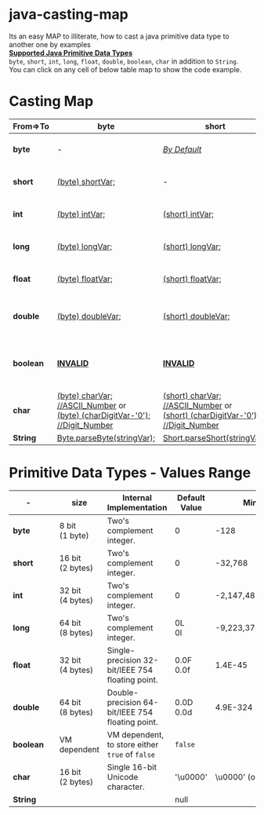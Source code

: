 # java-casting-map
Its an easy MAP to illiterate, how to cast a java primitive data type to another one by examples  
[**Supported Java Primitive Data Types**][1]  
`byte`, `short`, `int`, `long`, `float`, `double`, `boolean`, `char` in addition to `String`.  
You can click on any cell of below table map to show the code example.


Casting Map
============


| From=>To 	| **byte**                                                                                         | **short**                                                                                          | **int**                                                                                | **long**                                                                               | **float**                                                                              | **double**                                                                             | **boolean**                            | **char**                               | **String**                                                                                                          |  
|--------------|--------------------------------------------------------------------------------------------------|----------------------------------------------------------------------------------------------------|----------------------------------------------------------------------------------------|----------------------------------------------------------------------------------------|----------------------------------------------------------------------------------------|----------------------------------------------------------------------------------------|----------------------------------------|----------------------------------------|---------------------------------------------------------------------------------------------------------------------|
| **byte**     | -                                                                                                | [*By Default*][01]                                                                                 | [*By Default*][02]                                                                     | [*By Default*][03]                                                                     | [*By Default*][04]                                                                     | [*By Default*][05]                                                                     | [**INVALID**][06]                      | [*(char) byteVar; //ASCII_Char*][07]   | [*String.valueOf(byteVar);*][010] or <br/> [*Byte.toString(byteVar);*][08] or <br/> [By Concatenation][09]          |
| **short**    | [(byte) shortVar;][10]                                                                           | -                                                                                                  | [*By Default*][12]                                                                     | [*By Default*][13]                                                                     | [*By Default*][14]                                                                     | [*By Default*][15]                                                                     | [**INVALID**][16]                      | [*(char) shortVar; //ASCII_Char*][17]  | [*String.valueOf(shortVar);*][110] or <br/> [*Short.toString(shortVar);*][18] or <br/> [By Concatenation][19]       |
| **int**      | [(byte) intVar;][20]                                                                             | [(short) intVar;][21]                                                                              | -                                                                                      | [*By Default*][23]                                                                     | [*By Default*][24]                                                                     | [*By Default*][25]                                                                     | [**INVALID**][26]                      | [*(char) intVar; //ASCII_Char*][27]    | [*String.valueOf(intVar);*][210] or <br/> [*Integer.toString(intVar);*][28] or <br/> [By Concatenation][29]         |
| **long**     | [(byte) longVar;][30]                                                                            | [(short) longVar;][31]                                                                             | [(int) longVar;][32]                                                                   | -                                                                                      | [*By Default*][34]                                                                     | [*By Default*][35]                                                                     | [**INVALID**][36]                      | [*(char) longVar; //ASCII_Char*][37]   | [*String.valueOf(longVar);*][310] or <br/> [*Long.toString(longVar);*][38] or <br/> [By Concatenation][39]          |
| **float**    | [(byte) floatVar;][40]                                                                           | [(short) floatVar;][41]                                                                            | [(int) floatVar;][42]                                                                  | [(long) floatVar;][43]                                                                 | -                                                                                      | [*By Default*][45]                                                                     | [**INVALID**][46]                      | [*(char) floatVar; //ASCII_Char*][47]  | [*String.valueOf(floatVar);*][410] or <br/> [*Float.toString(floatVar);*][48] or <br/> [By Concatenation][49]       |
| **double**   | [(byte) doubleVar;][50]                                                                          | [(short) doubleVar;][51]                                                                           | [(int) doubleVar;][52]                                                                 | [(long) doubleVar;][53]                                                                | [(float) doubleVar;][54]                                                               | -                                                                                      | [**INVALID**][56]                      | [*(char) doubleVar; //ASCII_Char*][57] | [*String.valueOf(doubleVar);*][510] or <br/> [*Double.toString(doubleVar);*][58] or <br/> [By Concatenation][59]    |
| **boolean**  | [**INVALID**][60]                                                                                | [**INVALID**][60]                                                                                  | [**INVALID**][60]                                                                      | [**INVALID**][60]                                                                      | [**INVALID**][60]                                                                      | [**INVALID**][60]                                                                      | -                                      | [**INVALID**][60]                      | [*String.valueOf(booleanVar);*][610] or <br/> [*Boolean.toString(booleanVar);*][68] or <br/> [By Concatenation][69] |
| **char**     | [(byte) charVar; //ASCII_Number][70] or <br/> [(byte) (charDigitVar-'0'); //Digit_Number][720]   | [(short) charVar; //ASCII_Number][71] or <br/> [(short) (charDigitVar-'0'); //Digit_Number][721]   | [*By Default //ASCII_Number*][72] or <br/> [(charDigitVar-'0'); //Digit_Number][722]   | [*By Default //ASCII_Number*][73] or <br/> [(charDigitVar-'0'); //Digit_Number][723]   | [*By Default //ASCII_Number*][74] or <br/> [(charDigitVar-'0'); //Digit_Number][724]   | [*By Default //ASCII_Number*][75] or <br/> [(charDigitVar-'0'); //Digit_Number][725]   | [**INVALID**][76]                      | -                                      | [*String.valueOf(charVar);*][710] or <br/> [*Char.toString(charVar);*][78] or <br/> [By Concatenation][79]          |
| **String**   | [Byte.parseByte(stringVar);][80]                                                                 | [Short.parseShort(stringVar);][81]                                                                 | [Integer.parseInt(stringVar);][82]                                                     | [Long.parseLong(stringVar);][83]                                                       | [Float.parseFloat(stringVar);][84]                                                     | [Double.parseDouble(stringVar);][85]                                                   | [Boolean.parseBoolean(stringVar);][86] | [stringVar.charAt(index);][87]         | -                                                                                                                   |


Primitive Data Types - Values Range
============

|      -      |   | **size**               | Internal Implementation                          | **Default Value**     | **Minimum value**           | **Maximum value**         |       |
| ----------- | - |------------------------|--------------------------------------------------| --------------------- | --------------------------- | ------------------------- | ----- |
| **byte**    |   | 8 bit  <br/> (1 byte)  | Two's complement integer.                        | 0                     | \-128                       | 127                       | 2\^7  |
| **short**   |   | 16 bit <br/> (2 bytes) | Two's complement integer.                        | 0                     | \-32,768                    | 32,767                    | 2\^15 |
| **int**     |   | 32 bit <br/> (4 bytes) | Two's complement integer.                        | 0                     | \-2,147,483,648             | 2,147,483,647             | 2\^31 |
| **long**    |   | 64 bit <br/> (8 bytes) | Two's complement integer.                        | 0L <br> 0l            | \-9,223,372,036,854,770,000 | 9,223,372,036,854,770,000 | 2\^63 |
| **float**   |   | 32 bit <br/> (4 bytes) | Single-precision 32-bit/IEEE 754 floating point. | 0.0F <br> 0.0f        | 1.4E-45                     | 3.4028235E38              |       |
| **double**  |   | 64 bit <br/> (8 bytes) | Double-precision 64-bit/IEEE 754 floating point. | 0.0D <br> 0.0d        | 4.9E-324                    | 1.7976931348623157E308    |       |
| **boolean** |   | VM dependent           | VM dependent, to store either `true` of `false`  | `false`               |                             |                           |       |
| **char**    |   | 16 bit <br/> (2 bytes) | Single 16-bit Unicode character.                 | '\\u0000'             | \\u0000' (or 0)             | \\uffff' (or 65,535)      |       |
| **String**  |   |                        |                                                  | null                  |                             |                           |       |










[1]: https://docs.oracle.com/javase/tutorial/java/nutsandbolts/datatypes.html

[01]: https://github.com/ahmednabil88/java-casting-map/blob/master/src/main/java/java_casting_map/ByteCasting.java#L26-L29 "BY Default - No casting required"
[02]: https://github.com/ahmednabil88/java-casting-map/blob/master/src/main/java/java_casting_map/ByteCasting.java#L31-L34 "BY Default - No casting required"
[03]: https://github.com/ahmednabil88/java-casting-map/blob/master/src/main/java/java_casting_map/ByteCasting.java#L36-L39 "BY Default - No casting required"
[04]: https://github.com/ahmednabil88/java-casting-map/blob/master/src/main/java/java_casting_map/ByteCasting.java#L41-L44 "BY Default - No casting required"
[05]: https://github.com/ahmednabil88/java-casting-map/blob/master/src/main/java/java_casting_map/ByteCasting.java#L46-L49 "BY Default - No casting required"
[06]: https://github.com/ahmednabil88/java-casting-map/blob/master/src/main/java/java_casting_map/ByteCasting.java#L51-L54
[07]: https://github.com/ahmednabil88/java-casting-map/blob/master/src/main/java/java_casting_map/ByteCasting.java#L56-L59
[08]: https://github.com/ahmednabil88/java-casting-map/blob/master/src/main/java/java_casting_map/ByteCasting.java#L61-L63
[09]: https://github.com/ahmednabil88/java-casting-map/blob/master/src/main/java/java_casting_map/ByteCasting.java#L65-L67
[010]: https://github.com/ahmednabil88/java-casting-map/blob/master/src/main/java/java_casting_map/ByteCasting.java#L69-L71 "By String.valueOf(int i) [internally will call Integer.toString(int i)]"

[10]: https://github.com/ahmednabil88/java-casting-map/blob/master/src/main/java/java_casting_map/ShortCasting.java#L26-L28
[12]: https://github.com/ahmednabil88/java-casting-map/blob/master/src/main/java/java_casting_map/ShortCasting.java#L30-L33 "BY Default - No casting required"
[13]: https://github.com/ahmednabil88/java-casting-map/blob/master/src/main/java/java_casting_map/ShortCasting.java#L35-L38 "BY Default - No casting required"
[14]: https://github.com/ahmednabil88/java-casting-map/blob/master/src/main/java/java_casting_map/ShortCasting.java#L40-L43 "BY Default - No casting required"
[15]: https://github.com/ahmednabil88/java-casting-map/blob/master/src/main/java/java_casting_map/ShortCasting.java#L45-L48 "BY Default - No casting required"
[16]: https://github.com/ahmednabil88/java-casting-map/blob/master/src/main/java/java_casting_map/ShortCasting.java#L50-L53
[17]: https://github.com/ahmednabil88/java-casting-map/blob/master/src/main/java/java_casting_map/ShortCasting.java#L55-L58
[18]: https://github.com/ahmednabil88/java-casting-map/blob/master/src/main/java/java_casting_map/ShortCasting.java#L60-L62
[19]: https://github.com/ahmednabil88/java-casting-map/blob/master/src/main/java/java_casting_map/ShortCasting.java#L64-L66
[110]: https://github.com/ahmednabil88/java-casting-map/blob/master/src/main/java/java_casting_map/ShortCasting.java#L68-L70 "By String.valueOf(int i) [internally will call Integer.toString(int i)]"

[20]: https://github.com/ahmednabil88/java-casting-map/blob/master/src/main/java/java_casting_map/IntCasting.java#L26-L29
[21]: https://github.com/ahmednabil88/java-casting-map/blob/master/src/main/java/java_casting_map/IntCasting.java#L31-L33
[23]: https://github.com/ahmednabil88/java-casting-map/blob/master/src/main/java/java_casting_map/IntCasting.java#L35-L38 "BY Default - No casting required"
[24]: https://github.com/ahmednabil88/java-casting-map/blob/master/src/main/java/java_casting_map/IntCasting.java#L40-L43 "BY Default - No casting required"
[25]: https://github.com/ahmednabil88/java-casting-map/blob/master/src/main/java/java_casting_map/IntCasting.java#L45-L48 "BY Default - No casting required"
[26]: https://github.com/ahmednabil88/java-casting-map/blob/master/src/main/java/java_casting_map/IntCasting.java#L50-L53
[27]: https://github.com/ahmednabil88/java-casting-map/blob/master/src/main/java/java_casting_map/IntCasting.java#L55-L58
[28]: https://github.com/ahmednabil88/java-casting-map/blob/master/src/main/java/java_casting_map/IntCasting.java#L60-L62
[29]: https://github.com/ahmednabil88/java-casting-map/blob/master/src/main/java/java_casting_map/IntCasting.java#L64-L66
[210]: https://github.com/ahmednabil88/java-casting-map/blob/master/src/main/java/java_casting_map/IntCasting.java#L68-L70 "By String.valueOf(int i) [internally will call Integer.toString(int i)]"


[30]: https://github.com/ahmednabil88/java-casting-map/blob/master/src/main/java/java_casting_map/LongCasting.java#L26-L28
[31]: https://github.com/ahmednabil88/java-casting-map/blob/master/src/main/java/java_casting_map/LongCasting.java#L30-L32
[32]: https://github.com/ahmednabil88/java-casting-map/blob/master/src/main/java/java_casting_map/LongCasting.java#L34-L36
[34]: https://github.com/ahmednabil88/java-casting-map/blob/master/src/main/java/java_casting_map/LongCasting.java#L38-L41 "BY Default - No casting required"
[35]: https://github.com/ahmednabil88/java-casting-map/blob/master/src/main/java/java_casting_map/LongCasting.java#L43-L46 "BY Default - No casting required"
[36]: https://github.com/ahmednabil88/java-casting-map/blob/master/src/main/java/java_casting_map/LongCasting.java#L48-L51
[37]: https://github.com/ahmednabil88/java-casting-map/blob/master/src/main/java/java_casting_map/LongCasting.java#L53-L56
[38]: https://github.com/ahmednabil88/java-casting-map/blob/master/src/main/java/java_casting_map/LongCasting.java#L58-L60
[39]: https://github.com/ahmednabil88/java-casting-map/blob/master/src/main/java/java_casting_map/LongCasting.java#L62-L64
[310]: https://github.com/ahmednabil88/java-casting-map/blob/master/src/main/java/java_casting_map/LongCasting.java#L66-L68 "By String.valueOf(long l) [internally will call Long.toString(long l)]"



[40]: https://github.com/ahmednabil88/java-casting-map/blob/master/src/main/java/java_casting_map/FloatCasting.java#L26-L28
[41]: https://github.com/ahmednabil88/java-casting-map/blob/master/src/main/java/java_casting_map/FloatCasting.java#L30-L34
[42]: https://github.com/ahmednabil88/java-casting-map/blob/master/src/main/java/java_casting_map/FloatCasting.java#L34-L36
[43]: https://github.com/ahmednabil88/java-casting-map/blob/master/src/main/java/java_casting_map/FloatCasting.java#L38-L40
[45]: https://github.com/ahmednabil88/java-casting-map/blob/master/src/main/java/java_casting_map/FloatCasting.java#L42-L45 "BY Default - No casting required"
[46]: https://github.com/ahmednabil88/java-casting-map/blob/master/src/main/java/java_casting_map/FloatCasting.java#L47-L50
[47]: https://github.com/ahmednabil88/java-casting-map/blob/master/src/main/java/java_casting_map/FloatCasting.java#L52-L55
[48]: https://github.com/ahmednabil88/java-casting-map/blob/master/src/main/java/java_casting_map/FloatCasting.java#L57-L59
[49]: https://github.com/ahmednabil88/java-casting-map/blob/master/src/main/java/java_casting_map/FloatCasting.java#L61-L63
[410]: https://github.com/ahmednabil88/java-casting-map/blob/master/src/main/java/java_casting_map/FloatCasting.java#L65-L67 "By String.valueOf(float f) [internally will call Float.toString(float f)]"


[50]: https://github.com/ahmednabil88/java-casting-map/blob/master/src/main/java/java_casting_map/DoubleCasting.java#L26-L28
[51]: https://github.com/ahmednabil88/java-casting-map/blob/master/src/main/java/java_casting_map/DoubleCasting.java#L30-L32
[52]: https://github.com/ahmednabil88/java-casting-map/blob/master/src/main/java/java_casting_map/DoubleCasting.java#L34-L36
[53]: https://github.com/ahmednabil88/java-casting-map/blob/master/src/main/java/java_casting_map/DoubleCasting.java#L38-L40
[54]: https://github.com/ahmednabil88/java-casting-map/blob/master/src/main/java/java_casting_map/DoubleCasting.java#L42-L44
[56]: https://github.com/ahmednabil88/java-casting-map/blob/master/src/main/java/java_casting_map/DoubleCasting.java#L46-L49
[57]: https://github.com/ahmednabil88/java-casting-map/blob/master/src/main/java/java_casting_map/DoubleCasting.java#L51-L54
[58]: https://github.com/ahmednabil88/java-casting-map/blob/master/src/main/java/java_casting_map/DoubleCasting.java#L56-L58
[59]: https://github.com/ahmednabil88/java-casting-map/blob/master/src/main/java/java_casting_map/DoubleCasting.java#L60-L62
[510]: https://github.com/ahmednabil88/java-casting-map/blob/master/src/main/java/java_casting_map/DoubleCasting.java#L64-L66 "By String.valueOf(double d) [internally will call Double.toString(double d)]"

[60]: https://github.com/ahmednabil88/java-casting-map/blob/master/src/main/java/java_casting_map/BooleanCasting.java#L26-L28 "boolean - Can NOT be casted to byte/short/int/long/float/double/char"
[68]: https://github.com/ahmednabil88/java-casting-map/blob/master/src/main/java/java_casting_map/BooleanCasting.java#L30-L33
[69]: https://github.com/ahmednabil88/java-casting-map/blob/master/src/main/java/java_casting_map/BooleanCasting.java#L35-L38
[610]: https://github.com/ahmednabil88/java-casting-map/blob/master/src/main/java/java_casting_map/BooleanCasting.java#L40-L43 "By String.valueOf(boolean b) [internally has a conditional check]"


[70]: https://github.com/ahmednabil88/java-casting-map/blob/master/src/main/java/java_casting_map/CharCasting.java#L26-L29
[71]: https://github.com/ahmednabil88/java-casting-map/blob/master/src/main/java/java_casting_map/CharCasting.java#L31-L34
[72]: https://github.com/ahmednabil88/java-casting-map/blob/master/src/main/java/java_casting_map/CharCasting.java#L36-L40
[73]: https://github.com/ahmednabil88/java-casting-map/blob/master/src/main/java/java_casting_map/CharCasting.java#L42-L46
[74]: https://github.com/ahmednabil88/java-casting-map/blob/master/src/main/java/java_casting_map/CharCasting.java#L48-L52
[75]: https://github.com/ahmednabil88/java-casting-map/blob/master/src/main/java/java_casting_map/CharCasting.java#L54-L58
[76]: https://github.com/ahmednabil88/java-casting-map/blob/master/src/main/java/java_casting_map/CharCasting.java#L60-L63
[78]: https://github.com/ahmednabil88/java-casting-map/blob/master/src/main/java/java_casting_map/CharCasting.java#L65-L67
[79]: https://github.com/ahmednabil88/java-casting-map/blob/master/src/main/java/java_casting_map/CharCasting.java#L69-L71
[710]: https://github.com/ahmednabil88/java-casting-map/blob/master/src/main/java/java_casting_map/CharCasting.java#L73-L75 "By String.valueOf(char c) [internally has a conditional check to return a new String]"

[720]: https://github.com/ahmednabil88/java-casting-map/blob/master/src/main/java/java_casting_map/CharCasting.java#L85-L88
[721]: https://github.com/ahmednabil88/java-casting-map/blob/master/src/main/java/java_casting_map/CharCasting.java#L90-L93
[722]: https://github.com/ahmednabil88/java-casting-map/blob/master/src/main/java/java_casting_map/CharCasting.java#L95-L98
[723]: https://github.com/ahmednabil88/java-casting-map/blob/master/src/main/java/java_casting_map/CharCasting.java#L100-L103
[724]: https://github.com/ahmednabil88/java-casting-map/blob/master/src/main/java/java_casting_map/CharCasting.java#L105-L108
[725]: https://github.com/ahmednabil88/java-casting-map/blob/master/src/main/java/java_casting_map/CharCasting.java#L110-L113


[80]: https://github.com/ahmednabil88/java-casting-map/blob/master/src/main/java/java_casting_map/StringCasting.java#L25-L28
[81]: https://github.com/ahmednabil88/java-casting-map/blob/master/src/main/java/java_casting_map/StringCasting.java#L30-L33
[82]: https://github.com/ahmednabil88/java-casting-map/blob/master/src/main/java/java_casting_map/StringCasting.java#L35-L38
[83]: https://github.com/ahmednabil88/java-casting-map/blob/master/src/main/java/java_casting_map/StringCasting.java#L40-L43
[84]: https://github.com/ahmednabil88/java-casting-map/blob/master/src/main/java/java_casting_map/StringCasting.java#L45-L48
[85]: https://github.com/ahmednabil88/java-casting-map/blob/master/src/main/java/java_casting_map/StringCasting.java#L50-L53
[86]: https://github.com/ahmednabil88/java-casting-map/blob/master/src/main/java/java_casting_map/StringCasting.java#L55-L61
[87]: https://github.com/ahmednabil88/java-casting-map/blob/master/src/main/java/java_casting_map/StringCasting.java#L63-L66

